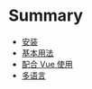 # Summary

- [安装](installation.md)
- [基本用法](basic.md)
- [配合 Vue 使用](vue_mixin.md)
- [多语言](i18n.md)

